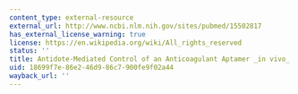 ```yaml
---
content_type: external-resource
external_url: http://www.ncbi.nlm.nih.gov/sites/pubmed/15502817
has_external_license_warning: true
license: https://en.wikipedia.org/wiki/All_rights_reserved
status: ''
title: Antidote-Mediated Control of an Anticoagulant Aptamer _in vivo_
uid: 18699f7e-86e2-46d9-86c7-900fe9f02a44
wayback_url: ''
---
```

